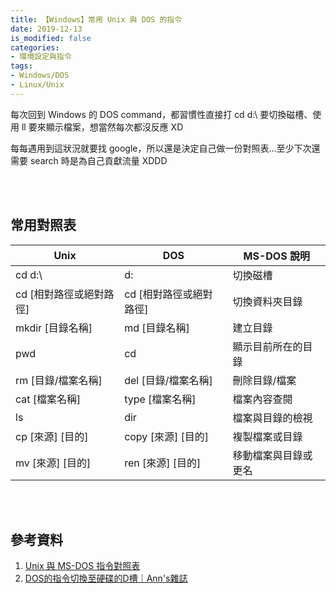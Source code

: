 ```yaml
---
title: 【Windows】常用 Unix 與 DOS 的指令
date: 2019-12-13
is_modified: false
categories:
- 環境設定與指令
tags:
- Windows/DOS
- Linux/Unix
--- 
```


每次回到 Windows 的 DOS command，都習慣性直接打 <span class='highlighting'>cd d:\\</span> 要切換磁槽、使用 <span class='highlighting'>ll</span> 要來顯示檔案，想當然每次都沒反應 XD
 
每每遇用到這狀況就要找 google，所以還是決定自己做一份對照表...至少下次還需要 search 時是為自己貢獻流量 XDDD 

<!--more-->
<br><br>  

## 常用對照表

| Unix | DOS | MS-DOS 說明 |  
| --- | --- | --- |
| cd d:\ | d: | 切換磁槽  |
| cd [相對路徑或絕對路徑] | cd [相對路徑或絕對路徑] |切換資料夾目錄 |
| mkdir [目錄名稱] | md [目錄名稱] | 建立目錄 |
| pwd | cd | 顯示目前所在的目錄 |
| rm [目錄/檔案名稱] | del [目錄/檔案名稱] | 刪除目錄/檔案 |
| cat [檔案名稱] | type [檔案名稱] | 檔案內容查閱 |
| ls | dir | 檔案與目錄的檢視 |
| cp [來源] [目的] | copy  [來源] [目的] | 複製檔案或目錄 | 
| mv [來源] [目的] | ren [來源] [目的] | 移動檔案與目錄或更名 | 


<br><br> 

## 參考資料 
1. [Unix 與 MS-DOS 指令對照表](http://163.28.10.78/content/primary/info_edu/cy_sa/LinuxY/cmd/dos2unixcmd.htm)
2. [DOS的指令切換至硬碟的D槽｜Ann's雜誌](https://blog.xuite.net/an224/twblog/128339418-DOS%E7%9A%84%E6%8C%87%E4%BB%A4%E5%88%87%E6%8F%9B%E8%87%B3%E7%A1%AC%E7%A2%9F%E7%9A%84D%E6%A7%BD)